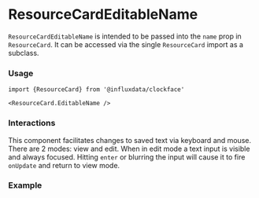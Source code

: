 # ResourceCardEditableName

`ResourceCardEditableName` is intended to be passed into the `name` prop in `ResourceCard`. It can be accessed via the single `ResourceCard` import as a subclass.

### Usage
```tsx
import {ResourceCard} from '@influxdata/clockface'
```
```tsx
<ResourceCard.EditableName />
```

### Interactions

This component facilitates changes to saved text via keyboard and mouse. There are 2 modes: view and edit. When in edit mode a text input is visible and always focused. Hitting `enter` or blurring the input will cause it to fire `onUpdate` and return to view mode.

### Example
<!-- STORY -->

<!-- STORY HIDE START -->

<!-- STORY HIDE END -->

<!-- PROPS -->
